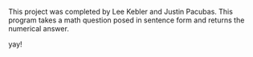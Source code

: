 This project was completed by Lee Kebler and Justin Pacubas.
This program takes a math question posed in sentence form and returns the numerical answer.

yay!
